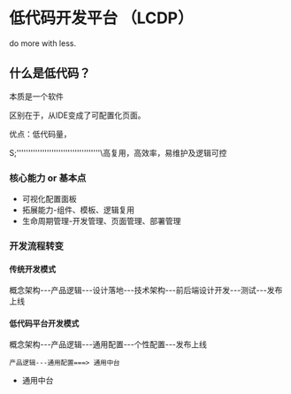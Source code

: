 # 低代码开发平台 （LCDP）
do more with less.
## 什么是低代码？

本质是一个软件

区别在于，从IDE变成了可配置化页面。

优点：低代码量，    


 S;''''''''''''''''''''''''''''''''''''\高复用，高效率，易维护及逻辑可控



### 核心能力 or 基本点

* 可视化配置面板
* 拓展能力-组件、模板、逻辑复用
* 生命周期管理-开发管理、页面管理、部署管理

### 开发流程转变

#### 传统开发模式
  概念架构---产品逻辑---设计落地---技术架构---前后端设计开发---测试---发布上线 
#### 低代码平台开发模式
   概念架构---产品逻辑---通用配置---个性配置---发布上线

    产品逻辑---通用配置===> 通用中台

- 通用中台

